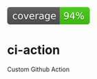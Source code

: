 <a href="https://shields.io" target="_blank">
  <img src="https://github.com/cyberscan/ci-action/blob/badge/coverage.svg" alt="Coverage" />
</a>

# ci-action
Custom Github Action
